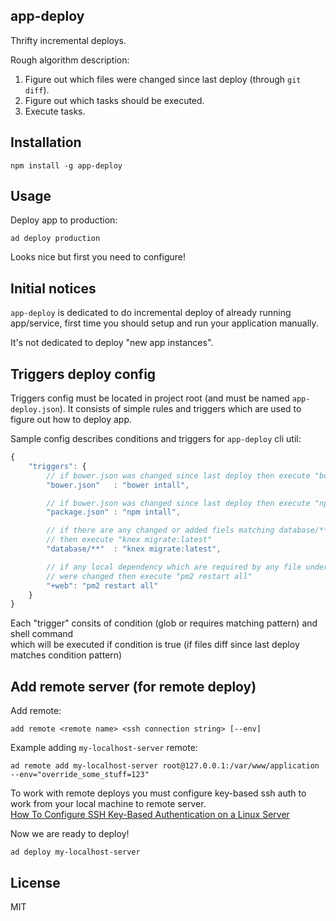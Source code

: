 ## app-deploy

Thrifty incremental deploys.

Rough algorithm description:

1. Figure out which files were changed since last deploy (through `git diff`).
2. Figure out which tasks should be executed.
3. Execute tasks.

## Installation

```
npm install -g app-deploy
```

## Usage

Deploy app to production:

```
ad deploy production
```

Looks nice but first you need to configure!

## Initial notices

`app-deploy` is dedicated to do incremental deploy of already running app/service, first time you
should setup and run your application manually.

It's not dedicated to deploy "new app instances".

## Triggers deploy config

Triggers config must be located in project root (and must be named `app-deploy.json`).
It consists of simple rules and triggers which are used to figure out how to deploy app.

Sample config describes conditions and triggers for `app-deploy` cli util:

```js
{
	"triggers": {
		// if bower.json was changed since last deploy then execute "bower install"
		"bower.json"   : "bower intall",

		// if bower.json was changed since last deploy then execute "npm install"
		"package.json" : "npm intall",

		// if there are any changed or added fiels matching database/** globa pattern
		// then execute "knex migrate:latest"
		"database/**"  : "knex migrate:latest",

		// if any local dependency which are required by any file under web/**
		// were changed then execute "pm2 restart all"
		"+web": "pm2 restart all"
	}
}
```

Each "trigger" consits of condition (glob or requires matching pattern) and shell command   
which will be executed if condition is true (if files diff since last deploy matches condition pattern)

## Add remote server (for remote deploy)

Add remote:

```
add remote <remote name> <ssh connection string> [--env]
```

Example adding `my-localhost-server` remote:

```
ad remote add my-localhost-server root@127.0.0.1:/var/www/application --env="override_some_stuff=123"
```

To work with remote deploys you must configure key-based ssh auth to work from your local machine to remote server.   
[How To Configure SSH Key-Based Authentication on a Linux Server](https://www.digitalocean.com/community/tutorials/how-to-configure-ssh-key-based-authentication-on-a-linux-server)

Now we are ready to deploy!

```
ad deploy my-localhost-server
```

## License
MIT
